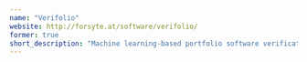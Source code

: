 ```yaml
---
name: "Verifolio"
website: http://forsyte.at/software/verifolio/
former: true
short_description: "Machine learning-based portfolio software verification tool."
---
```


<!--
Custom content goes here.
-->